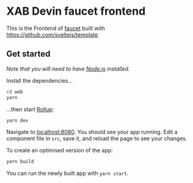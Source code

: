 # XAB Devin faucet frontend

This is the Frontend of [faucet](https://github.com/core-coin/faucet) built with https://github.com/sveltejs/template.

## Get started

*Note that you will need to have [Node.js](https://nodejs.org) installed.*

Install the dependencies...

```bash
cd web
yarn
```

...then start [Rollup](https://rollupjs.org):

```bash
yarn dev
```

Navigate to [localhost:8080](http://localhost:8080). You should see your app running. Edit a component file in `src`, save it, and reload the page to see your changes.

To create an optimised version of the app:

```bash
yarn build
```

You can run the newly built app with `yarn start`. 
